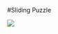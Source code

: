 #Sliding Puzzle 

<img src ="https://scontent.fhan2-2.fna.fbcdn.net/v/t1.0-9/29572824_227697541304000_4708270630019911764_n.jpg?_nc_cat=0&_nc_eui2=v1%3AAeGrqlWGzAkn6nVELv_GJn6JIBquKGrkTgn7moD9ZQcTAZQR-usKLMIFPLZzgzx2iPxpJGSJ3sfDoBGhg0KIJ72MlOChTJ7Ga8cam6YGTYnqRw&oh=0264b6a5c31349e95c2d2f2e36930407&oe=5B3DF9DE">
